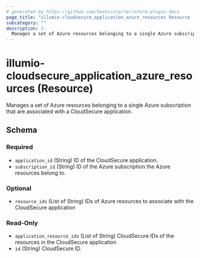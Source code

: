 ```yaml
---
# generated by https://github.com/hashicorp/terraform-plugin-docs
page_title: "illumio-cloudsecure_application_azure_resources Resource - illumio-cloudsecure"
subcategory: ""
description: |-
  Manages a set of Azure resources belonging to a single Azure subscription that are associated with a CloudSecure application.
---
```


# illumio-cloudsecure_application_azure_resources (Resource)

Manages a set of Azure resources belonging to a single Azure subscription that are associated with a CloudSecure application.



<!-- schema generated by tfplugindocs -->
## Schema

### Required

- `application_id` (String) ID of the CloudSecure application.
- `subscription_id` (String) ID of the Azure subscription the Azure resources belong to.

### Optional

- `resource_ids` (List of String) IDs of Azure resources to associate with the CloudSecure application

### Read-Only

- `application_resource_ids` (List of String) CloudSecure IDs of the resources in the CloudSecure application
- `id` (String) CloudSecure ID.
